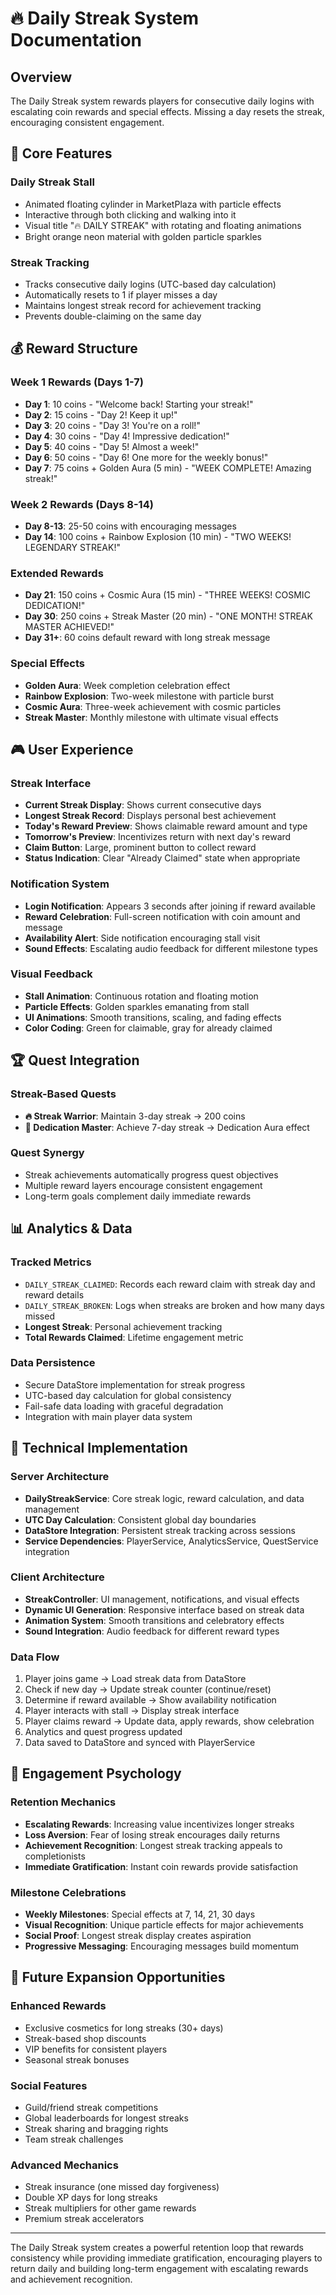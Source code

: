 # 🔥 Daily Streak System Documentation

## Overview
The Daily Streak system rewards players for consecutive daily logins with escalating coin rewards and special effects. Missing a day resets the streak, encouraging consistent engagement.

## 🎯 **Core Features**

### **Daily Streak Stall**
- Animated floating cylinder in MarketPlaza with particle effects
- Interactive through both clicking and walking into it
- Visual title "🔥 DAILY STREAK" with rotating and floating animations
- Bright orange neon material with golden particle sparkles

### **Streak Tracking**
- Tracks consecutive daily logins (UTC-based day calculation)
- Automatically resets to 1 if player misses a day
- Maintains longest streak record for achievement tracking
- Prevents double-claiming on the same day

## 💰 **Reward Structure**

### **Week 1 Rewards (Days 1-7)**
- **Day 1**: 10 coins - "Welcome back! Starting your streak!"
- **Day 2**: 15 coins - "Day 2! Keep it up!"
- **Day 3**: 20 coins - "Day 3! You're on a roll!"
- **Day 4**: 30 coins - "Day 4! Impressive dedication!"
- **Day 5**: 40 coins - "Day 5! Almost a week!"
- **Day 6**: 50 coins - "Day 6! One more for the weekly bonus!"
- **Day 7**: 75 coins + Golden Aura (5 min) - "WEEK COMPLETE! Amazing streak!"

### **Week 2 Rewards (Days 8-14)**
- **Day 8-13**: 25-50 coins with encouraging messages
- **Day 14**: 100 coins + Rainbow Explosion (10 min) - "TWO WEEKS! LEGENDARY STREAK!"

### **Extended Rewards**
- **Day 21**: 150 coins + Cosmic Aura (15 min) - "THREE WEEKS! COSMIC DEDICATION!"
- **Day 30**: 250 coins + Streak Master (20 min) - "ONE MONTH! STREAK MASTER ACHIEVED!"
- **Day 31+**: 60 coins default reward with long streak message

### **Special Effects**
- **Golden Aura**: Week completion celebration effect
- **Rainbow Explosion**: Two-week milestone with particle burst
- **Cosmic Aura**: Three-week achievement with cosmic particles
- **Streak Master**: Monthly milestone with ultimate visual effects

## 🎮 **User Experience**

### **Streak Interface**
- **Current Streak Display**: Shows current consecutive days
- **Longest Streak Record**: Displays personal best achievement
- **Today's Reward Preview**: Shows claimable reward amount and type
- **Tomorrow's Preview**: Incentivizes return with next day's reward
- **Claim Button**: Large, prominent button to collect reward
- **Status Indication**: Clear "Already Claimed" state when appropriate

### **Notification System**
- **Login Notification**: Appears 3 seconds after joining if reward available
- **Reward Celebration**: Full-screen notification with coin amount and message
- **Availability Alert**: Side notification encouraging stall visit
- **Sound Effects**: Escalating audio feedback for different milestone types

### **Visual Feedback**
- **Stall Animation**: Continuous rotation and floating motion
- **Particle Effects**: Golden sparkles emanating from stall
- **UI Animations**: Smooth transitions, scaling, and fading effects
- **Color Coding**: Green for claimable, gray for already claimed

## 🏆 **Quest Integration**

### **Streak-Based Quests**
- **🔥 Streak Warrior**: Maintain 3-day streak → 200 coins
- **👑 Dedication Master**: Achieve 7-day streak → Dedication Aura effect

### **Quest Synergy**
- Streak achievements automatically progress quest objectives
- Multiple reward layers encourage consistent engagement
- Long-term goals complement daily immediate rewards

## 📊 **Analytics & Data**

### **Tracked Metrics**
- `DAILY_STREAK_CLAIMED`: Records each reward claim with streak day and reward details
- `DAILY_STREAK_BROKEN`: Logs when streaks are broken and how many days missed
- **Longest Streak**: Personal achievement tracking
- **Total Rewards Claimed**: Lifetime engagement metric

### **Data Persistence**
- Secure DataStore implementation for streak progress
- UTC-based day calculation for global consistency
- Fail-safe data loading with graceful degradation
- Integration with main player data system

## 🔧 **Technical Implementation**

### **Server Architecture**
- **DailyStreakService**: Core streak logic, reward calculation, and data management
- **UTC Day Calculation**: Consistent global day boundaries
- **DataStore Integration**: Persistent streak tracking across sessions
- **Service Dependencies**: PlayerService, AnalyticsService, QuestService integration

### **Client Architecture**
- **StreakController**: UI management, notifications, and visual effects
- **Dynamic UI Generation**: Responsive interface based on streak data
- **Animation System**: Smooth transitions and celebratory effects
- **Sound Integration**: Audio feedback for different reward types

### **Data Flow**
1. Player joins game → Load streak data from DataStore
2. Check if new day → Update streak counter (continue/reset)
3. Determine if reward available → Show availability notification
4. Player interacts with stall → Display streak interface
5. Player claims reward → Update data, apply rewards, show celebration
6. Analytics and quest progress updated
7. Data saved to DataStore and synced with PlayerService

## 🚀 **Engagement Psychology**

### **Retention Mechanics**
- **Escalating Rewards**: Increasing value incentivizes longer streaks
- **Loss Aversion**: Fear of losing streak encourages daily returns
- **Achievement Recognition**: Longest streak tracking appeals to completionists
- **Immediate Gratification**: Instant coin rewards provide satisfaction

### **Milestone Celebrations**
- **Weekly Milestones**: Special effects at 7, 14, 21, 30 days
- **Visual Recognition**: Unique particle effects for major achievements
- **Social Proof**: Longest streak display creates aspiration
- **Progressive Messaging**: Encouraging messages build momentum

## 🔮 **Future Expansion Opportunities**

### **Enhanced Rewards**
- Exclusive cosmetics for long streaks (30+ days)
- Streak-based shop discounts
- VIP benefits for consistent players
- Seasonal streak bonuses

### **Social Features**
- Guild/friend streak competitions
- Global leaderboards for longest streaks
- Streak sharing and bragging rights
- Team streak challenges

### **Advanced Mechanics**
- Streak insurance (one missed day forgiveness)
- Double XP days for long streaks
- Streak multipliers for other game rewards
- Premium streak accelerators

---

The Daily Streak system creates a powerful retention loop that rewards consistency while providing immediate gratification, encouraging players to return daily and building long-term engagement with escalating rewards and achievement recognition.

